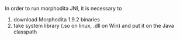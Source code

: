In order to run morphodita JNI, it is necessary to
1) download Morphodita 1.9.2 binaries
2) take system library (.so on linux, .dll on Win) and put it on the Java classpath